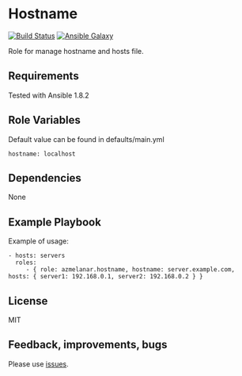 Hostname
========

[![Build Status](https://api.travis-ci.org/azmelanar/ansible-hostname.png)](https://travis-ci.org/azmelanar/ansible-hostname) [![Ansible Galaxy](https://img.shields.io/badge/ansible--galaxy-hostname-blue.svg?style=flat)](https://galaxy.ansible.com/list#/roles/2592)

Role for manage hostname and hosts file.

Requirements
------------

Tested with Ansible 1.8.2

Role Variables
--------------

Default value can be found in defaults/main.yml

    hostname: localhost

Dependencies
------------

None

Example Playbook
----------------

Example of usage:

    - hosts: servers
      roles:
         - { role: azmelanar.hostname, hostname: server.example.com, hosts: { server1: 192.168.0.1, server2: 192.168.0.2 } }

License
-------

MIT

Feedback, improvements, bugs
----------------------------

Please use [issues](https://github.com/azmelanar/ansible-hostname/issues).
